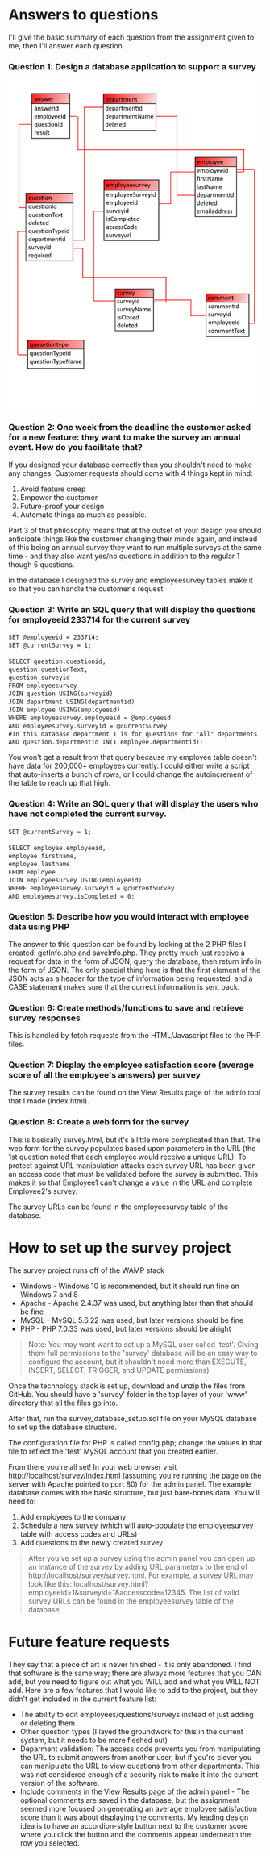 # Answers to questions

I'll give the basic summary of each question from the assignment given to me, then I'll answer each question

### Question 1: Design a database application to support a survey
![databaseDiagram](/images/databaseStructure.png)

### Question 2: One week from the deadline the customer asked for a new feature: they want to make the survey an annual event. How do you facilitate that?
If you designed your database correctly then you shouldn't need to make any changes. Customer requests should come with 4 things kept in mind:
1. Avoid feature creep
1. Empower the customer
1. Future-proof your design
1. Automate things as much as possible.

Part 3 of that philosophy means that at the outset of your design you should anticipate things like the customer changing their minds again, and instead of this being an annual survey they want to run multiple surveys at the same time - and they also want yes/no questions in addition to the regular 1 though 5 questions.

In the database I designed the survey and employeesurvey tables make it so that you can handle the customer's request.

### Question 3: Write an SQL query that will display the questions for employeeid 233714 for the current survey
```mysql
SET @employeeid = 233714;
SET @currentSurvey = 1;

SELECT question.questionid, 
question.questionText,
question.surveyid
FROM employeesurvey
JOIN question USING(surveyid)
JOIN department USING(departmentid)
JOIN employee USING(employeeid)
WHERE employeesurvey.employeeid = @employeeid
AND employeesurvey.surveyid = @currentSurvey
#In this database department 1 is for questions for "All" departments
AND question.departmentid IN(1,employee.departmentid);
```

You won't get a result from that query because my employee table doesn't have data for 200,000+ employees currently. I could either write a script that auto-inserts a bunch of rows, or I could change the autoincrement of the table to reach up that high.

### Question 4: Write an SQL query that will display the users who have not completed the current survey.
```mysql
SET @currentSurvey = 1;

SELECT employee.employeeid,
employee.firstname,
employee.lastname
FROM employee
JOIN employeesurvey USING(employeeid)
WHERE employeesurvey.surveyid = @currentSurvey
AND employeesurvey.isCompleted = 0;
```

### Question 5: Describe how you would interact with employee data using PHP
The answer to this question can be found by looking at the 2 PHP files I created: getInfo.php and saveInfo.php. They pretty much just receive a request for data in the form of JSON, query the database, then return info in the form of JSON. The only special thing here is that the first element of the JSON acts as a header for the type of information being requested, and a CASE statement makes sure that the correct information is sent back.

### Question 6: Create methods/functions to save and retrieve survey responses
This is handled by fetch requests from the HTML/Javascript files to the PHP files.

### Question 7: Display the employee satisfaction score (average score of all the employee's answers) per survey
The survey results can be found on the View Results page of the admin tool that I made (index.html).

### Question 8: Create a web form for the survey
This is basically survey.html, but it's a little more complicated than that. The web form for the survey populates based upon parameters in the URL (the 1st question noted that each employee would receive a unique URL). To protect against URL manipulation attacks each survey URL has been given an access code that must be validated before the survey is submitted. This makes it so that Employee1 can't change a value in the URL and complete Employee2's survey.

The survey URLs can be found in the employeesurvey table of the database.

# How to set up the survey project
The survey project runs off of the WAMP stack
* Windows - Windows 10 is recommended, but it should run fine on Windows 7 and 8
* Apache - Apache 2.4.37 was used, but anything later than that should be fine
* MySQL - MySQL 5.6.22 was used, but later versions should be fine
* PHP - PHP 7.0.33 was used, but later versions should be alright

>Note: You may want want to set up a MySQL user called 'test'. Giving them full permissions to the 'survey' database will be an easy way to configure the account, but it shouldn't need more than EXECUTE, INSERT, SELECT, TRIGGER, and UPDATE permissions)

Once the technology stack is set up, download and unzip the files from GitHub. You should have a 'survey' folder in the top layer of your 'www' directory that all the files go into.

After that, run the survey_database_setup.sql file on your MySQL database to set up the database structure.

The configuration file for PHP is called config.php; change the values in that file to reflect the 'test' MySQL account that you created earlier.

From there you're all set! In your web browser visit http://localhost/survey/index.html (assuming you're running the page on the server with Apache pointed to port 80) for the admin panel. The example database comes with the basic structure, but just bare-bones data. You will need to:
1. Add employees to the company
1. Schedule a new survey (which will auto-populate the employeesurvey table with access codes and URLs)
1. Add questions to the newly created survey

>After you've set up a survey using the admin panel you can open up an instance of the survey by adding URL parameters to the end of http://localhost/survey/survey.html. For example, a survey URL may look like this: localhost/survey.html?employeeid=1&surveyid=1&accesscode=12345. The list of valid survey URLs can be found in the employeesurvey table of the database.

# Future feature requests
They say that a piece of art is never finished - it is only abandoned. I find that software is the same way; there are always more features that you CAN add, but you need to figure out what you WILL add and what you WILL NOT add. Here are a few features that I would like to add to the project, but they didn't get included in the current feature list:

* The ability to edit employees/questions/surveys instead of just adding or deleting them
* Other question types (I layed the groundwork for this in the current system, but it needs to be more fleshed out)
* Deparment validation: The access code prevents you from manipulating the URL to submit answers from another user, but if you're clever you can manipulate the URL to view questions from other departments. This was not considered enough of a security risk to make it into the current version of the software.
* Include comments in the View Results page of the admin panel - The optional comments are saved in the database, but the assignment seemed more focused on generating an average employee satisfaction score than it was about displaying the comments. My leading design idea is to have an accordion-style button next to the customer score where you click the button and the comments appear underneath the row you selected.
